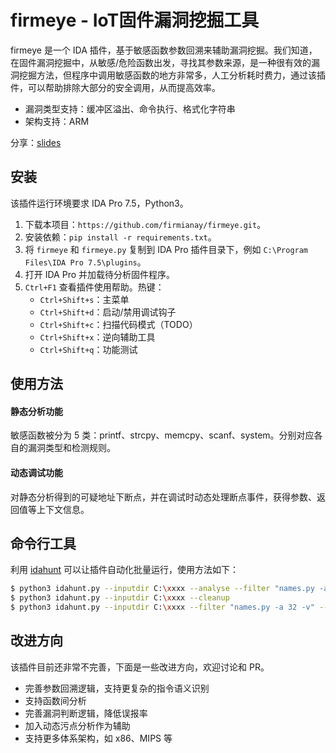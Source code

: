 # firmeye - IoT固件漏洞挖掘工具

firmeye 是一个 IDA 插件，基于敏感函数参数回溯来辅助漏洞挖掘。我们知道，在固件漏洞挖掘中，从敏感/危险函数出发，寻找其参数来源，是一种很有效的漏洞挖掘方法，但程序中调用敏感函数的地方非常多，人工分析耗时费力，通过该插件，可以帮助排除大部分的安全调用，从而提高效率。

- 漏洞类型支持：缓冲区溢出、命令执行、格式化字符串
- 架构支持：ARM

分享：[slides](./firmeye.pdf)


## 安装

该插件运行环境要求 IDA Pro 7.5，Python3。

1. 下载本项目：`https://github.com/firmianay/firmeye.git`。
2. 安装依赖：`pip install -r requirements.txt`。
3. 将 `firmeye` 和 `firmeye.py` 复制到 IDA Pro 插件目录下，例如 `C:\Program Files\IDA Pro 7.5\plugins`。
4. 打开 IDA Pro 并加载待分析固件程序。
5. `Ctrl+F1` 查看插件使用帮助。热键：
    - `Ctrl+Shift+s`：主菜单
    - `Ctrl+Shift+d`：启动/禁用调试钩子
    - `Ctrl+Shift+c`：扫描代码模式（TODO）
    - `Ctrl+Shift+x`：逆向辅助工具
    - `Ctrl+Shift+q`：功能测试


## 使用方法

#### 静态分析功能

敏感函数被分为 5 类：printf、strcpy、memcpy、scanf、system。分别对应各自的漏洞类型和检测规则。

#### 动态调试功能

对静态分析得到的可疑地址下断点，并在调试时动态处理断点事件，获得参数、返回值等上下文信息。


## 命令行工具

利用 [idahunt](idahttps://github.com/nccgroup/idahunt) 可以让插件自动化批量运行，使用方法如下：

```sh
$ python3 idahunt.py --inputdir C:\xxxx --analyse --filter "names.py -a 32 -v"                      # 生成IDB
$ python3 idahunt.py --inputdir C:\xxxx --cleanup                                                   # 清理临时文件
$ python3 idahunt.py --inputdir C:\xxxx --filter "names.py -a 32 -v" --scripts "firmeye_cli.py"     # 运行脚本
```


## 改进方向

该插件目前还非常不完善，下面是一些改进方向，欢迎讨论和 PR。

- 完善参数回溯逻辑，支持更复杂的指令语义识别
- 支持函数间分析
- 完善漏洞判断逻辑，降低误报率
- 加入动态污点分析作为辅助
- 支持更多体系架构，如 x86、MIPS 等

